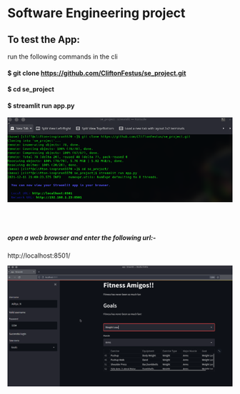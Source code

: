 # Software Engineering project

## To test the App:
run the following commands in the cli

#### $ git clone https://github.com/CliftonFestus/se_project.git
#### $ cd se_project
#### $ streamlit run app.py


![Alt text](cli.png?raw=true "Title")

<br>
<br>

##### open a web browser and enter the following url:-
http://localhost:8501/

![Alt text](app.png?raw=true "Title")


